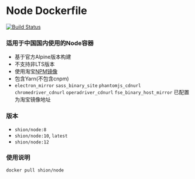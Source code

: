 # Node Dockerfile

[![Build Status](https://travis-ci.org/joyshion/node-dockerfile.svg?branch=master)](https://travis-ci.org/joyshion/node-dockerfile)

### 适用于中国国内使用的Node容器
- 基于官方Alpine版本构建
- 不支持非LTS版本
- 使用淘宝[NPM镜像](https://npm.taobao.org/ "NPM镜像")
- 包含Yarn(不包含cnpm)
- `electron_mirror` `sass_binary_site` `phantomjs_cdnurl` `chromedriver_cdnurl` `operadriver_cdnurl` `fse_binary_host_mirror` 已配置为淘宝镜像地址

### 版本
- `shion/node:8`
- `shion/node:10`, `latest`
- `shion/node:12`

### 使用说明
```sh
docker pull shion/node
```
